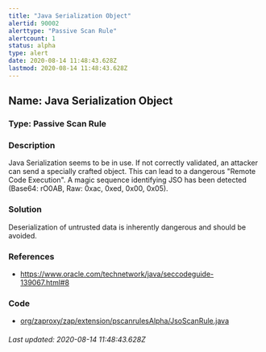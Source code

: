 ```yaml
---
title: "Java Serialization Object"
alertid: 90002
alerttype: "Passive Scan Rule"
alertcount: 1
status: alpha
type: alert
date: 2020-08-14 11:48:43.628Z
lastmod: 2020-08-14 11:48:43.628Z
---
```

## Name: Java Serialization Object

### Type: Passive Scan Rule


### Description

Java Serialization seems to be in use. If not correctly validated, an attacker can send a specially crafted object. This can lead to a dangerous "Remote Code Execution". A magic sequence identifying JSO has been detected (Base64: rO0AB, Raw: 0xac, 0xed, 0x00, 0x05).

### Solution

Deserialization of untrusted data is inherently dangerous and should be avoided.

### References

* https://www.oracle.com/technetwork/java/seccodeguide-139067.html#8

### Code

 * [org/zaproxy/zap/extension/pscanrulesAlpha/JsoScanRule.java](https://github.com/zaproxy/zap-extensions/blob/master/addOns/pscanrulesAlpha/src/main/java/org/zaproxy/zap/extension/pscanrulesAlpha/JsoScanRule.java)

###### Last updated: 2020-08-14 11:48:43.628Z
